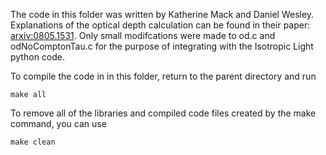 The code in this folder was written by Katherine Mack and Daniel Wesley. Explanations of the optical depth calculation can be found in their paper: [arxiv:0805.1531](https://arxiv.org/abs/0805.1531). Only small modifcations were made to od.c and odNoComptonTau.c for the purpose of integrating with the Isotropic Light python code.

To compile the code in in this folder, return to the parent directory and run
```
make all
```
To remove all of the libraries and compiled code files created by the make command, you can use
```
make clean
```
